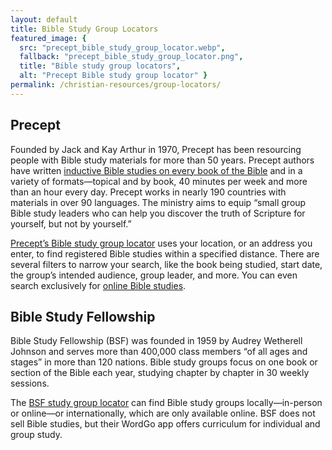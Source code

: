 ```yaml
---
layout: default
title: Bible Study Group Locators
featured_image: {
  src: "precept_bible_study_group_locator.webp",
  fallback: "precept_bible_study_group_locator.png",
  title: "Bible study group locators",
  alt: "Precept Bible study group locator" }
permalink: /christian-resources/group-locators/
---
```


## Precept

Founded by Jack and Kay Arthur in 1970, Precept has been resourcing people with Bible study materials for more than 50 years. Precept authors have written [inductive Bible studies on every book of the Bible](https://shop.precept.org/) and in a variety of formats&mdash;topical and by book, 40 minutes per week and more than an hour every day. Precept works in nearly 190 countries with materials in over 90 languages. The ministry aims to equip “small group Bible study leaders who can help you discover the truth of Scripture for yourself, but not by yourself.”

[Precept’s Bible study group locator](https://www.precept.org/group/find/) uses your location, or an address you enter, to find registered Bible studies within a specified distance. There are several filters to narrow your search, like the book being studied, start date, the group’s intended audience, group leader, and more. You can even search exclusively for [online Bible studies](https://www.precept.org/group/find/?location_type=Online).

## Bible Study Fellowship

Bible Study Fellowship (BSF) was founded in 1959 by Audrey Wetherell Johnson and serves more than 400,000 class members “of all ages and stages” in more than 120 nations. Bible study groups focus on one book or section of the Bible each year, studying chapter by chapter in 30 weekly sessions.

The [BSF study group locator](https://join.bsfinternational.org/) can find Bible study groups locally&mdash;in-person or online&mdash;or internationally, which are only available online. BSF does not sell Bible studies, but their WordGo app offers curriculum for individual and group study.